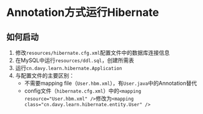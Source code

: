# Annotation方式运行Hibernate


## 如何启动
1. 修改`resources/hibernate.cfg.xml`配置文件中的数据库连接信息
2. 在MySQL中运行`resources/ddl.sql`，创建所需表
3. 运行`cn.davy.learn.hibernate.Application`
4. 与配置文件的主要区别：
   * 不需要mapping file（`User.hbm.xml`），有`User.java`中的Annotation替代
   * config文件（`hibernate.cfg.xml`）中的`<mapping resource="User.hbm.xml" />`修改为`<mapping class="cn.davy.learn.hibernate.entity.User" />`
